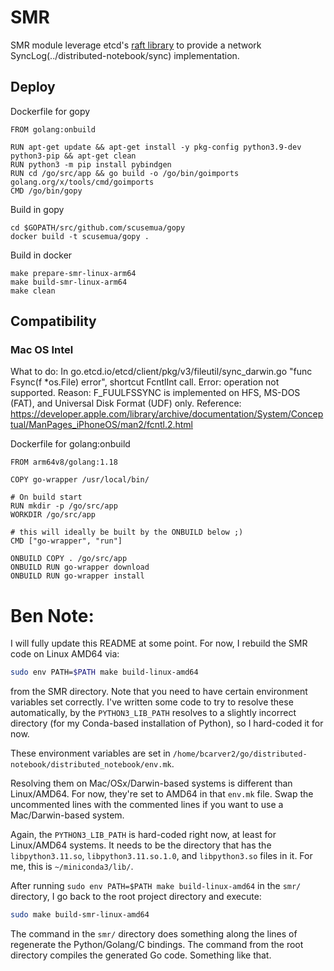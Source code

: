 # SMR

SMR module leverage etcd's [raft library](https://github.com/etcd-io/raft) to provide a network SyncLog(../distributed-notebook/sync) implementation.

## Deploy

Dockerfile for gopy

~~~
FROM golang:onbuild

RUN apt-get update && apt-get install -y pkg-config python3.9-dev python3-pip && apt-get clean
RUN python3 -m pip install pybindgen
RUN cd /go/src/app && go build -o /go/bin/goimports golang.org/x/tools/cmd/goimports
CMD /go/bin/gopy
~~~

Build in gopy

~~~
cd $GOPATH/src/github.com/scusemua/gopy
docker build -t scusemua/gopy .
~~~

Build in docker

~~~
make prepare-smr-linux-arm64
make build-smr-linux-arm64
make clean
~~~

## Compatibility

### Mac OS Intel

What to do: In go.etcd.io/etcd/client/pkg/v3/fileutil/sync_darwin.go "func Fsync(f *os.File) error", shortcut FcntlInt call. 
Error: operation not supported.
Reason: F_FUULFSSYNC is implemented on HFS, MS-DOS (FAT), and Universal Disk Format (UDF) only.
Reference:
https://developer.apple.com/library/archive/documentation/System/Conceptual/ManPages_iPhoneOS/man2/fcntl.2.html

Dockerfile for golang:onbuild

~~~
FROM arm64v8/golang:1.18

COPY go-wrapper /usr/local/bin/

# On build start
RUN mkdir -p /go/src/app
WORKDIR /go/src/app

# this will ideally be built by the ONBUILD below ;)
CMD ["go-wrapper", "run"]

ONBUILD COPY . /go/src/app
ONBUILD RUN go-wrapper download
ONBUILD RUN go-wrapper install
~~~

# Ben Note:
I will fully update this README at some point. For now, I rebuild the SMR code on Linux AMD64 via:
``` sh
sudo env PATH=$PATH make build-linux-amd64
```
from the SMR directory. Note that you need to have certain environment variables set correctly. I've written some code to try to resolve these automatically, by the `PYTHON3_LIB_PATH` resolves to a slightly incorrect directory (for my Conda-based installation of Python), so I hard-coded it for now. 

These environment variables are set in `/home/bcarver2/go/distributed-notebook/distributed_notebook/env.mk`.

Resolving them on Mac/OSx/Darwin-based systems is different than Linux/AMD64. For now, they're set to AMD64 in that `env.mk` file. Swap the uncommented lines with the commented lines if you want to use a Mac/Darwin-based system.

Again, the `PYTHON3_LIB_PATH` is hard-coded right now, at least for Linux/AMD64 systems. It needs to be the directory that has the `libpython3.11.so`, `libpython3.11.so.1.0`, and `libpython3.so` files in it. For me, this is `~/miniconda3/lib/`. 

After running `sudo env PATH=$PATH make build-linux-amd64` in the `smr/` directory, I go back to the root project directory and execute:
``` sh
sudo make build-smr-linux-amd64
```

The command in the `smr/` directory does something along the lines of regenerate the Python/Golang/C bindings. The command from the root directory compiles the generated Go code. Something like that.